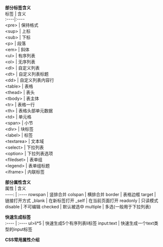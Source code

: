 **部分标签含义**  
标签 | 含义  
:----|:----  
\<pre> | 保持格式  
\<sup> | 上标  
\<sub> | 下标  
\<p> | 段落  
\<em> | 斜体  
\<ul> | 有序列表  
\<ol> | 无序列表  
\<dl> | 自定义列表  
\<dt> | 自定义列表标题  
\<dd> | 自定义列表内容行  
\<table> | 表格  
\<thead> | 表头  
\<tbody> | 表主体  
\<tr> | 表格一行  
\<th> | 表格头部单元数据  
\<td> | 单元格  
\<span> | 小节  
\<div> | 块标签  
\<label> | 标签  
\<textarea> | 文本域  
\<select> | 下拉列表  
\<option> | 下拉列表选项  
\<filedset> | 表单组  
\<legend> | 表单组标题  
\<iframe> | 内联标签  



**部分属性含义**  
属性 | 含义  
----: | :----
rowspan | 竖排合并
colspan | 横排合并
border | 表格边框
target | 链接打开方式 
_blank | 在新标签打开 
_self | 在当前页面打开
readonly | 只读模式
disable | 不可编辑
checked | 默认被选中
multiple | 多选(一般用于下拉列表)



**快速生成标签**  
:---- | :----
ul>li*5 | 快速生成5个有序列表li标签
input:text | 快速生成一个text类型的input标签



**CSS常用属性介绍**

